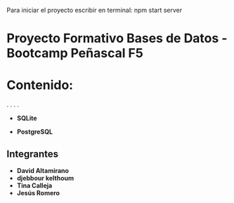 Para iniciar el proyecto escribir en terminal: npm start server

# Proyecto Formativo Bases de Datos - Bootcamp Peñascal F5

# Contenido:
.
.
.
.

* **SQLite**


* **PostgreSQL**


## Integrantes

* **David Altamirano**
* **djebbour kelthoum**
* **Tina Calleja**
* **Jesús Romero**